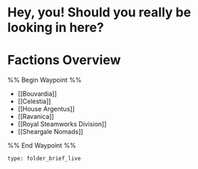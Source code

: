 # Hey, you! Should you really be looking in here?
# Factions Overview

%% Begin Waypoint %%
- [[Bouvardia]]
- [[Celestia]]
- [[House Argentus]]
- [[Ravanica]]
- [[Royal Steamworks Division]]
- [[Sheargale Nomads]]

%% End Waypoint %%

 
```ccard
type: folder_brief_live
```
 

